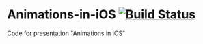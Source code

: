 Animations-in-iOS [![Build Status](https://travis-ci.org/somedev/animations-in-ios.svg)](https://travis-ci.org/somedev/animations-in-ios)
=================

Code for presentation "Animations in iOS"
